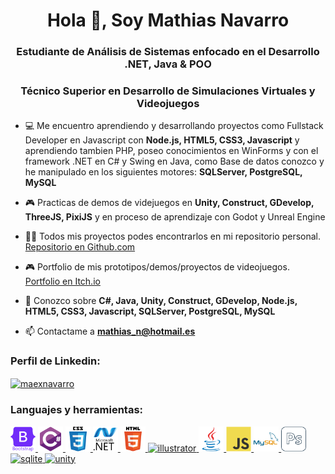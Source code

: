 <h1 align="center">Hola 👋, Soy Mathias Navarro</h1>
<h3 align="center">Estudiante de Análisis de Sistemas enfocado en el Desarrollo .NET, Java & POO</h3>
<h3 align="center">Técnico Superior en Desarrollo de Simulaciones Virtuales y Videojuegos</h3>

- 💻 Me encuentro aprendiendo y desarrollando proyectos como Fullstack Developer en Javascript con **Node.js, HTML5, CSS3, Javascript** y aprendiendo tambien PHP, poseo conocimientos en WinForms y con el framework .NET en C# y Swing en Java, como Base de datos conozco y he manipulado en los siguientes motores: **SQLServer, PostgreSQL, MySQL**
- 🎮 Practicas de demos de videjuegos en **Unity, Construct, GDevelop, ThreeJS, PixiJS** y en proceso de aprendizaje con Godot y Unreal Engine

- 👨‍💻 Todos mis proyectos podes encontrarlos en mi repositorio personal. [Repositorio en Github.com](https://github.com/mathie-nav)
- 🎮 Portfolio de mis prototipos/demos/proyectos de videojuegos. [Portfolio en Itch.io](https://majomanav.itch.io)

- 💬 Conozco sobre **C#, Java, Unity, Construct, GDevelop, Node.js, HTML5, CSS3, Javascript, SQLServer, PostgreSQL, MySQL**

- 📫 Contactame a **mathias_n@hotmail.es**

<h3 align="left">Perfil de Linkedin:</h3>
<p align="left">
<a href="https://linkedin.com/in/maexnavarro" target="blank"><img align="center" src="https://raw.githubusercontent.com/rahuldkjain/github-profile-readme-generator/master/src/images/icons/Social/linked-in-alt.svg" alt="maexnavarro" height="30" width="40" /></a>
</p>

<h3 align="left">Languajes y herramientas:</h3>
<p align="left"> <a href="https://getbootstrap.com" target="_blank" rel="noreferrer"> <img src="https://raw.githubusercontent.com/devicons/devicon/master/icons/bootstrap/bootstrap-plain-wordmark.svg" alt="bootstrap" width="40" height="40"/> </a> <a href="https://www.w3schools.com/cs/" target="_blank" rel="noreferrer"> <img src="https://raw.githubusercontent.com/devicons/devicon/master/icons/csharp/csharp-original.svg" alt="csharp" width="40" height="40"/> </a> <a href="https://www.w3schools.com/css/" target="_blank" rel="noreferrer"> <img src="https://raw.githubusercontent.com/devicons/devicon/master/icons/css3/css3-original-wordmark.svg" alt="css3" width="40" height="40"/> </a> <a href="https://dotnet.microsoft.com/" target="_blank" rel="noreferrer"> <img src="https://raw.githubusercontent.com/devicons/devicon/master/icons/dot-net/dot-net-original-wordmark.svg" alt="dotnet" width="40" height="40"/> </a> <a href="https://www.w3.org/html/" target="_blank" rel="noreferrer"> <img src="https://raw.githubusercontent.com/devicons/devicon/master/icons/html5/html5-original-wordmark.svg" alt="html5" width="40" height="40"/> </a> <a href="https://www.adobe.com/in/products/illustrator.html" target="_blank" rel="noreferrer"> <img src="https://www.vectorlogo.zone/logos/adobe_illustrator/adobe_illustrator-icon.svg" alt="illustrator" width="40" height="40"/> </a> <a href="https://www.java.com" target="_blank" rel="noreferrer"> <img src="https://raw.githubusercontent.com/devicons/devicon/master/icons/java/java-original.svg" alt="java" width="40" height="40"/> </a> <a href="https://developer.mozilla.org/en-US/docs/Web/JavaScript" target="_blank" rel="noreferrer"> <img src="https://raw.githubusercontent.com/devicons/devicon/master/icons/javascript/javascript-original.svg" alt="javascript" width="40" height="40"/> </a> <a href="https://www.mysql.com/" target="_blank" rel="noreferrer"> <img src="https://raw.githubusercontent.com/devicons/devicon/master/icons/mysql/mysql-original-wordmark.svg" alt="mysql" width="40" height="40"/> </a> <a href="https://www.photoshop.com/en" target="_blank" rel="noreferrer"> <img src="https://raw.githubusercontent.com/devicons/devicon/master/icons/photoshop/photoshop-line.svg" alt="photoshop" width="40" height="40"/> </a> <a href="https://www.sqlite.org/" target="_blank" rel="noreferrer"> <img src="https://www.vectorlogo.zone/logos/sqlite/sqlite-icon.svg" alt="sqlite" width="40" height="40"/> </a> <a href="https://unity.com/" target="_blank" rel="noreferrer"> <img src="https://www.vectorlogo.zone/logos/unity3d/unity3d-icon.svg" alt="unity" width="40" height="40"/> </a> </p>
